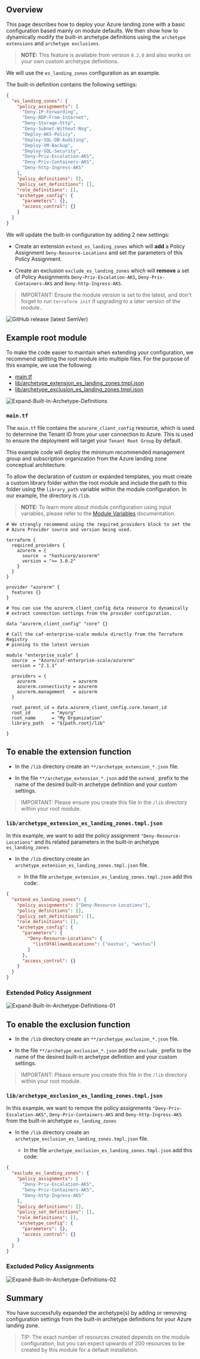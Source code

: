 <!-- markdownlint-disable first-line-h1 -->
## Overview

This page describes how to deploy your Azure landing zone with a basic configuration based mainly on module defaults.
We then show how to dynamically modify the built-in archetype definitions using the `archetype extensions` and `archetype exclusions`.

> **NOTE:** This feature is available from version `0.2.0` and also works on your own custom archetype definitions.

We will use the `es_landing_zones` configuration as an example.

The built-in definition contains the following settings:

```json
{
  "es_landing_zones": {
    "policy_assignments": [
      "Deny-IP-Forwarding",
      "Deny-RDP-From-Internet",
      "Deny-Storage-http",
      "Deny-Subnet-Without-Nsg",
      "Deploy-AKS-Policy",
      "Deploy-SQL-DB-Auditing",
      "Deploy-VM-Backup",
      "Deploy-SQL-Security",
      "Deny-Priv-Escalation-AKS",
      "Deny-Priv-Containers-AKS",
      "Deny-http-Ingress-AKS"
    ],
    "policy_definitions": [],
    "policy_set_definitions": [],
    "role_definitions": [],
    "archetype_config": {
      "parameters": {},
      "access_control": {}
    }
  }
}
```

We will update the built-in configuration by adding 2 new settings:

- Create an extension `extend_es_landing_zones` which will **add** a Policy Assignment `Deny-Resource-Locations` and set the parameters of this Policy Assignment.

- Create an exclusion `exclude_es_landing_zones` which will **remove** a set of Policy Assignments `Deny-Priv-Escalation-AKS`, `Deny-Priv-Containers-AKS` and `Deny-http-Ingress-AKS`.

> IMPORTANT: Ensure the module version is set to the latest, and don't forget to run `terraform init` if upgrading to a later version of the module..

![GitHub release (latest SemVer)](https://img.shields.io/github/v/release/Azure/terraform-azurerm-caf-enterprise-scale?style=flat&logo=github)

## Example root module

To make the code easier to maintain when extending your configuration, we recommend splitting the root module into multiple files.
For the purpose of this example, we use the following:

- [main.tf](#maintf)
- [lib/archetype_extension_es_landing_zones.tmpl.json](#libarchetype_extension_es_landing_zonestmpljson)
- [lib/archetype_exclusion_es_landing_zones.tmpl.json](#libarchetype_exclusion_es_landing_zonestmpljson)

![Expand-Built-In-Archetype-Definitions](media/examples-expand-built-in-archetype-definitions.png)

### `main.tf`

The `main.tf` file contains the `azurerm_client_config` resource, which is used to determine the Tenant ID from your user connection to Azure.
This is used to ensure the deployment will target your `Tenant Root Group` by default.

This example code will deploy the minimum recommended management group and subscription organization from the Azure landing zone conceptual architecture.

To allow the declaration of custom or expanded templates, you must create a custom library folder within the root module and include the path to this folder using the `library_path` variable within the module configuration.
In our example, the directory is `/lib`.

> **NOTE:** To learn more about module configuration using input variables, please refer to the [Module Variables](%5BUser-Guide%5D-Module-Variables) documentation.

```hcl
# We strongly recommend using the required_providers block to set the
# Azure Provider source and version being used.

terraform {
  required_providers {
    azurerm = {
      source  = "hashicorp/azurerm"
      version = ">= 3.0.2"
    }
  }
}

provider "azurerm" {
  features {}
}

# You can use the azurerm_client_config data resource to dynamically
# extract connection settings from the provider configuration.

data "azurerm_client_config" "core" {}

# Call the caf-enterprise-scale module directly from the Terraform Registry
# pinning to the latest version

module "enterprise_scale" {
  source  = "Azure/caf-enterprise-scale/azurerm"
  version = "2.1.1"

  providers = {
    azurerm              = azurerm
    azurerm.connectivity = azurerm
    azurerm.management   = azurerm
  }

  root_parent_id = data.azurerm_client_config.core.tenant_id
  root_id        = "myorg"
  root_name      = "My Organization"
  library_path   = "${path.root}/lib"

}

```

## To enable the extension function

- In the `/lib` directory create an `**/archetype_extension_*.json` file.

- In the file `**/archetype_extension_*.json` add the `extend_` prefix to the name of the desired built-in archetype definition and your custom settings.

> IMPORTANT: Please ensure you create this file in the `/lib` directory within your root module.

### `lib/archetype_extension_es_landing_zones.tmpl.json`

In this example, we want to add the policy assignment `"Deny-Resource-Locations"` and its related parameters in the built-in archetype `es_landing_zones`

- In the `/lib` directory create an `archetype_extension_es_landing_zones.tmpl.json` file.

  - In the file `archetype_extension_es_landing_zones.tmpl.json` add this code:

```json
{
  "extend_es_landing_zones": {
    "policy_assignments": ["Deny-Resource-Locations"],
    "policy_definitions": [],
    "policy_set_definitions": [],
    "role_definitions": [],
    "archetype_config": {
      "parameters": {
        "Deny-Resource-Locations": {
          "listOfAllowedLocations": ["eastus", "westus"]
        }
      },
      "access_control": {}
    }
  }
}
```

### Extended Policy Assignment

![Expand-Built-In-Archetype-Definitions-01](media/examples-expand-built-in-archetype-definitions-01.png)

## To enable the exclusion function

- In the `/lib` directory create an `**/archetype_exclusion_*.json` file.

- In the file `**/archetype_exclusion_*.json` add the `exclude_` prefix to the name of the desired built-in archetype definition and your custom settings.

> IMPORTANT: Please ensure you create this file in the `/lib` directory within your root module.

### `lib/archetype_exclusion_es_landing_zones.tmpl.json`

In this example, we want to remove the policy assignments `"Deny-Priv-Escalation-AKS"`, `Deny-Priv-Containers-AKS` and `Deny-http-Ingress-AKS` from the built-in archetype `es_landing_zones`

- In the `/lib` directory create an `archetype_exclusion_es_landing_zones.tmpl.json` file.

  - In the file `archetype_exclusion_es_landing_zones.tmpl.json` add this code:

```json
{
  "exclude_es_landing_zones": {
    "policy_assignments": [
      "Deny-Priv-Escalation-AKS",
      "Deny-Priv-Containers-AKS",
      "Deny-http-Ingress-AKS"
    ],
    "policy_definitions": [],
    "policy_set_definitions": [],
    "role_definitions": [],
    "archetype_config": {
      "parameters": {},
      "access_control": {}
    }
  }
}
```

### Excluded Policy Assignments

![Expand-Built-In-Archetype-Definitions-02](media/examples-expand-built-in-archetype-definitions-02.png)

## Summary

You have successfully expanded the archetype(s) by adding or removing configuration settings from the built-in archetype definitions for your Azure landing zone.

> TIP: The exact number of resources created depends on the module configuration, but you can expect upwards of 200 resources to be created by this module for a default installation.

